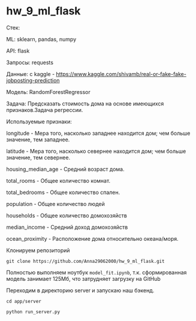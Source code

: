 # hw_9_ml_flask

Стек:

ML: sklearn, pandas, numpy

API: flask 

Запросы: requests

Данные: с kaggle - https://www.kaggle.com/shivamb/real-or-fake-fake-jobposting-prediction

Модель: RandomForestRegressor

Задача: Предсказать стоимость дома на основе имеющихся признаков.Задача регрессии.


Используемые признаки:

longitude - Мера того, насколько западнее находится дом; чем больше значение, тем западнее.

latitude - Мера того, насколько севернее находится дом; чем больше значение, тем севернее.

housing_median_age - Средний возраст дома.

total_rooms - Общее количество комнат.

total_bedrooms - Общее количество спален.

population -  Общее количество людей

households - Общее количество домохозяйств

median_income - Средний доход домохозяйств

ocean_proximity - Расположение дома относительно океана/моря.


Клонируем репозиторий

`git clone https://github.com/Anna29062000/hw_9_ml_flask.git`

Полностью выполняем ноутбук `model_fit.ipynb`, т.к. сформированная модель занимает 125Мб, что затрудняет загрузку на  GitHub

Переходим в директорию server и запускаю наш бэкенд.

`cd app/server`

`python run_server.py`

